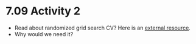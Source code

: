 # 7.09 Activity 2

- Read about randomized grid search CV? Here is an [external resource](https://scikit-learn.org/stable/modules/generated/sklearn.model_selection.RandomizedSearchCV.html).
- Why would we need it?
